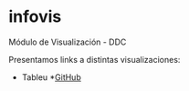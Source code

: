 # infovis
Módulo de Visualización - DDC

Presentamos links a distintas visualizaciones:
* Tableu
  *[GitHub](https://juanignaciosolis.github.io/infovis/tableu_1.html)
